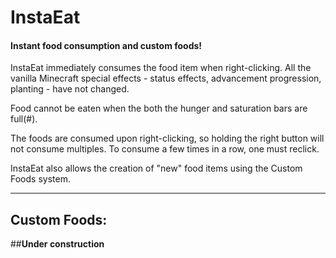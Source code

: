 # InstaEat
#### Instant food consumption and custom foods!

InstaEat immediately consumes the food item when right-clicking. All the vanilla Minecraft special effects - status effects, advancement progression, planting - have not changed.

Food cannot be eaten when the both the hunger and saturation bars are full(#).

The foods are consumed upon right-clicking, so holding the right button will not consume multiples. To consume a few times in a row, one must reclick.

InstaEat also allows the creation of "new" food items using the Custom Foods system.
***
## **Custom Foods:**

##**Under construction**
